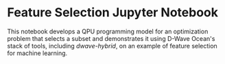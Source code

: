# Feature Selection Jupyter Notebook

This notebook develops a QPU programming model for an optimization problem that
selects a subset and demonstrates it using D-Wave Ocean's stack of tools,
including *dwave-hybrid*, on an example of feature selection for machine learning.
